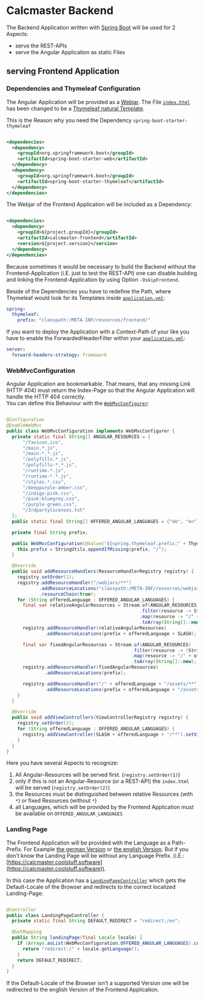 # Calcmaster Backend

The Backend Application written with [Spring Boot](https://spring.io/projects/spring-boot) will be used for 2 Aspects:

* serve the REST-APIs
* serve the Angular Application as static Files

## serving Frontend Application

### Dependencies and Thymeleaf Configuration

The Angular Application will be provided as a [Webjar](https://webjars.org/). The File [`index.html`](../frontend/src/index.html)
has been changed to be a [Thymeleaf natural Template](https://thymeleaf.org/).

This is the Reason why you need the Dependency `spring-boot-starter-thymeleaf`

```xml

<dependencies>
  <dependency>
    <groupId>org.springframework.boot</groupId>
    <artifactId>spring-boot-starter-web</artifactId>
  </dependency>
  <dependency>
    <groupId>org.springframework.boot</groupId>
    <artifactId>spring-boot-starter-thymeleaf</artifactId>
  </dependency>
</dependencies>
```

The Webjar of the Frontend Application will be included as a Dependency:

```xml

<dependencies>
  <dependency>
    <groupId>${project.groupId}</groupId>
    <artifactId>calcmaster-frontend</artifactId>
    <version>${project.version}</version>
  </dependency>
</dependencies>
```

Because sometimes it would be necessary to build the Backend without the Frontend-Application (i.E. just to test the REST-API) one
can disable building and linking the Frontend-Application by using Option `-DskipFrontend`.

Beside of the Dependencies you have to redefine the Path, where Thymeleaf would look for its Templates inside
[`application.yml`](src/main/resources/application.yml):

```yaml
spring:
  thymeleaf:
    prefix: "classpath:/META-INF/resources/frontend/"
```

If you want to deploy the Application with a Context-Path of your like you have to enable the ForwardedHeaderFilter
within your [`application.yml`](src/main/resources/application.yml):

```yaml
server:
  forward-headers-strategy: framework
```

### WebMvcConfiguration

Angular Application are bookmarkable. That means, that any missing Link (HTTP 404) must return the Index-Page so that the Angular
Application will handle the HTTP 404 correctly. \
You can define this Behaviour with the [`WebMvcConfigurer`](https://docs.spring.io/spring-framework/docs/current/javadoc-api/org/springframework/web/servlet/config/annotation/WebMvcConfigurer.html):

```java

@Configuration
@EnableWebMvc
public class WebMvcConfiguration implements WebMvcConfigurer {
  private static final String[] ANGULAR_RESOURCES = {
      "/favicon.ico",
      "/main.*.js",
      "/main-*.*.js",
      "/polyfills.*.js",
      "/polyfills-*.*.js",
      "/runtime.*.js",
      "/runtime-*.*.js",
      "/styles.*.css",
      "/deeppurple-amber.css",
      "/indigo-pink.css",
      "/pink-bluegrey.css",
      "/purple-green.css",
      "/3rdpartylicenses.txt"
  };
  public static final String[] OFFERED_ANGULAR_LANGUAGES = {"de", "en"};

  private final String prefix;

  public WebMvcConfiguration(@Value("${spring.thymeleaf.prefix:" + ThymeleafProperties.DEFAULT_PREFIX + "}") String prefix) {
    this.prefix = StringUtils.appendIfMissing(prefix, "/");
  }

  @Override
  public void addResourceHandlers(ResourceHandlerRegistry registry) {
    registry.setOrder(1);
    registry.addResourceHandler("/webjars/**")
            .addResourceLocations("classpath:/META-INF/resources/webjars/")
            .resourceChain(true);
    for (String offeredLanguage : OFFERED_ANGULAR_LANGUAGES) {
      final var relativeAngularResources = Stream.of(ANGULAR_RESOURCES)
                                                 .filter(resource -> StringUtils.contains(resource, "*"))
                                                 .map(resource -> "/" + offeredLanguage + resource)
                                                 .toArray(String[]::new);
      registry.addResourceHandler(relativeAngularResources)
              .addResourceLocations(prefix + offeredLanguage + SLASH);

      final var fixedAngularResources = Stream.of(ANGULAR_RESOURCES)
                                              .filter(resource -> !StringUtils.contains(resource, "*"))
                                              .map(resource -> "/" + offeredLanguage + resource)
                                              .toArray(String[]::new);
      registry.addResourceHandler(fixedAngularResources)
              .addResourceLocations(prefix);

      registry.addResourceHandler("/" + offeredLanguage + "/assets/**")
              .addResourceLocations(prefix + offeredLanguage + "/assets/");
    }
  }

  @Override
  public void addViewControllers(ViewControllerRegistry registry) {
    registry.setOrder(2);
    for (String offeredLanguage : OFFERED_ANGULAR_LANGUAGES) {
      registry.addViewController(SLASH + offeredLanguage + "/**").setViewName(offeredLanguage + "/index");
    }
  }
}
```

Here you have several Aspects to recognize:

1. All Angular-Resources will be served first. (`registry.setOrder(1)`)
2. only if this is not an Angular-Resource (or a REST-API) the `index.html` will be served (`registry.setOrder(2)`)
3. the Resources must be distinguished between relative Resources (with `*`) or fixed Resources (without `*`)
4. all Languages, which will be provided by the Frontend Application must be available on `OFFERED_ANGULAR_LANGUAGES`

### Landing Page

The Frontend Application will be provided with the Language as a Path-Prefix. For Example [the german Version](https://calcmaster.coolstuff.software/de) or
[the english Version](https://calcmaster.coolstuff.software/en). But if you don't know the Landing Page will be without any Language Prefix.
(i.E.: [https://calcmaster.coolstuff.software](https://calcmaster.coolstuff.software)).

In this case the Application has a [`LandingPageController`](src/main/java/io/github/mufasa1976/calcmaster/controllers/LandingPageController.java) which gets the
Default-Locale of the Browser and redirects to the correct localized Landing-Page:

```java

@Controller
public class LandingPageController {
  private static final String DEFAULT_REDIRECT = "redirect:/en";

  @GetMapping
  public String landingPage(final Locale locale) {
    if (Arrays.asList(WebMvcConfiguration.OFFERED_ANGULAR_LANGUAGES).contains(locale.getLanguage())) {
      return "redirect:/" + locale.getLanguage();
    }
    return DEFAULT_REDIRECT;
  }
}
```
If the Default-Locale of the Browser isn't a supported Version one will be redirected to the english Version of the Frontend Application.